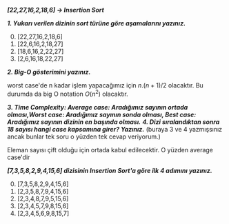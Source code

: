 ***[22,27,16,2,18,6] -> Insertion Sort***

***1. Yukarı verilen dizinin sort türüne göre aşamalarını yazınız.***

0. [22,27,16,2,18,6]
1. [22,6,16,2,18,27]
2. [18,6,16,2,22,27]
3. [2,6,16,18,22,27]

***2. Big-O gösterimini yazınız.***

worst case'de n kadar işlem yapacağımız için $n.(n+1)/2$ olacaktır. Bu durumda da big O notation $O(n^2)$ olacaktır.

***3. Time Complexity: Average case: Aradığımız sayının ortada olması,Worst case: Aradığımız sayının sonda olması, Best case: Aradığımız sayının dizinin en başında olması.***
***4. Dizi sıralandıktan sonra 18 sayısı hangi case kapsamına girer? Yazınız.*** (buraya 3 ve 4 yazmışsınız ancak bunlar tek soru o yüzden tek cevap veriyorum.)

Eleman sayısı çift olduğu için ortada kabul edilecektir. O yüzden average case'dir

***[7,3,5,8,2,9,4,15,6] dizisinin Insertion Sort'a göre ilk 4 adımını yazınız.***

0. [7,3,5,8,2,9,4,15,6]
1. [2,3,5,8,7,9,4,15,6]
2. [2,3,4,8,7,9,5,15,6]
3. [2,3,4,5,7,9,8,15,6]
4. [2,3,4,5,6,9,8,15,7]
